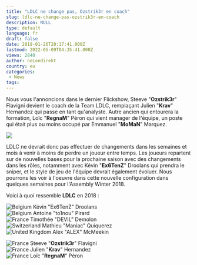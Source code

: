 ```yaml
---
title: "LDLC ne change pas, Ozstrik3r en coach"
slug: ldlc-ne-change-pas-ozstrik3r-en-coach
description: NULL
type: default
language: fr
draft: false
date: 2018-01-26T20:17:41.000Z
lastmod: 2022-05-09T04:35:41.000Z
views: 2848
author: neLendirekt
country: eu
categories:
 - News
tags:
---
```

Nous vous l'annoncions dans le dernier Flickshow, Steeve "**Ozstrik3r**" Flavigni devient le coach de la Team LDLC, remplaçant Julien "**Krav**" Hernandez qui passe en tant qu'analyste. Autre ancien qui entourera la formation, Loïc "**RegnaM**" Péron qui vient manager de l'équipe, un poste qui était plus ou moins occupé par Emmanuel "**MoMaN**" Marquez.

![](https://flickshot-ue.s3.eu-west-2.amazonaws.com/flickshot/article/5a6b893eee376/images/o9ZHdXnDW12rSuUf2rcrsLoYauoF7vGZEYAqVzEJ.png)

LDLC ne devrait donc pas effectuer de changements dans les semaines et mois à venir à moins de perdre un joueur entre temps. Les joueurs repartent sur de nouvelles bases pour la prochaine saison avec des changements dans les rôles, notamment avec Kévin "**Ex6TenZ**" Droolans qui prendra le sniper, et le style de jeu de l'équipe devrait également évoluer. Nous pourrons les voir à l'oeuvre dans cette nouvelle configuration dans quelques semaines pour l'Assembly Winter 2018.

Voici à quoi ressemble **LDLC** en 2018 :

![Belgium](/images/countries/be.svg)⁠ Kévin "Ex6TenZ" Droolans⁠  
![Belgium](/images/countries/be.svg)⁠ Antoine "to1nou" Pirard⁠  
![France](/images/countries/fr.svg)⁠ Timothée "DEVIL" Demolon⁠  
![Switzerland](/images/countries/ch.svg)⁠ Mathieu "Maniac" Quiquerez⁠  
![United Kingdom](/images/countries/gb.svg)⁠ Alex "ALEX" McMeekin⁠ 

![France](/images/countries/fr.svg)⁠ Steeve "**Ozstrik3r**" Flavigni  
![France](/images/countries/fr.svg)⁠ Julien "**Krav**" Hernandez  
![France](/images/countries/fr.svg)⁠ Loïc "**RegnaM**" Péron
